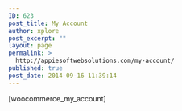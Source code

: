 ```yaml
---
ID: 623
post_title: My Account
author: xplore
post_excerpt: ""
layout: page
permalink: >
  http://appiesoftwebsolutions.com/my-account/
published: true
post_date: 2014-09-16 11:39:14
---
```

[woocommerce_my_account]